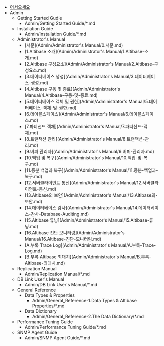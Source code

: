 - [어서오세요](index.md)
- Admin
    - Getting Started Gudie
        - Admin/Getting Started Guide/*.md
    - Installation Guide
        - Admin/Installation Guide/*.md
    - Administrator's Manual    
        - [서문](Admin/Administrator's Manual/0.서문.md)
        - [1.Altibase 소개](Admin/Administrator's Manual/1.Altibase-소개.md)
        - [2.Altibase 구성요소](Admin/Administrator's Manual/2.Altibase-구성요소.md)
        - [3.데이터베이스 생성](Admin/Administrator's Manual/3.데이터베이스-생성.md)
        - [4.Altibase 구동 및 종료](Admin/Administrator's Manual/4.Altibase-구동-및-종료.md)
        - [5.데이터베이스 객체 및 권한](Admin/Administrator's Manual/5.데이터베이스-객체-및-권한.md)
        - [6.테이블스페이스](Admin/Administrator's Manual/6.테이블스페이스.md)
        - [7.파티션드 객체](Admin/Administrator's Manual/7.파티션드-객체.md)
        - [8.트랜잭션 관리](Admin/Administrator's Manual/8.트랜잭션-관리.md)
        - [9.버퍼 관리자](Admin/Administrator's Manual/9.버퍼-관리자.md)
        - [10.백업 및 복구](Admin/Administrator's Manual/10.백업-및-복구.md)
        - [11.증분 백업과 복구](Admin/Administrator's Manual/11.증분-백업과-복구.md)
        - [12.서버클라이언트 통신](Admin/Administrator's Manual/12.서버클라이언트-통신.md)
        - [13.Altibase의 보안](Admin/Administrator's Manual/13.Altibase의-보안.md)
        - [14.데이터베이스 감사](Admin/Administrator's Manual/14.데이터베이스-감사-Database-Auditing.md)
        - [15.Altibase 튜닝](Admin/Administrator's Manual/15.Altibase-튜닝.md)
        - [16.Altibase 진단 모니터링](Admin/Administrator's Manual/16.Altibase-진단-모니터링.md)
        - [A.부록 Trace Log](Admin/Administrator's Manual/A.부록-Trace-Log.md)
        - [B.부록 Altibase 최대치](Admin/Administrator's Manual/B.부록-Altibase-최대치.md)
    - Replication Manual
        - Admin/Replication Manual/*.md
    - DB Link User's Manual
        - Admin/DB Link User's Manual/*.md
    - General Reference
        - Data Types & Properties
            - Admin/General_Reference-1.Data Types & Altibase Properties/*.md
        - Data Dictionary
            - Admin/General_Reference-2.The Data Dictionary/*.md
    - Performance Tuning Guide
        - Admin/Performance Tuning Guide/*.md
    - SNMP Agent Guide
        - Admin/SNMP Agent Guide/*.md